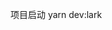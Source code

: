 <!--
 * @Author: Chenxu
 * @Date: 2022-12-29 17:00:50
 * @LastEditTime: 2022-12-29 17:00:50
 * @Msg: Nothing
-->
项目启动
yarn dev:lark